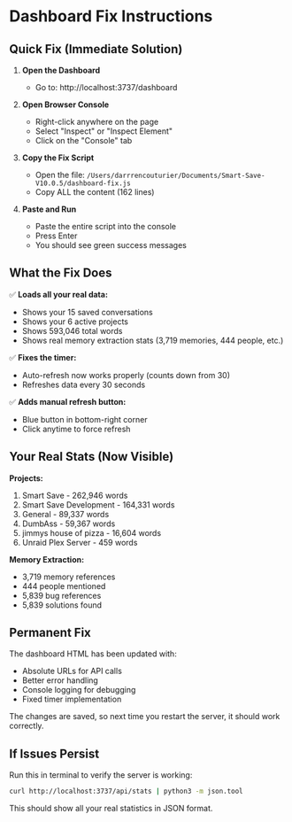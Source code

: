 # Dashboard Fix Instructions

## Quick Fix (Immediate Solution)

1. **Open the Dashboard**
   - Go to: http://localhost:3737/dashboard
   
2. **Open Browser Console**
   - Right-click anywhere on the page
   - Select "Inspect" or "Inspect Element"
   - Click on the "Console" tab

3. **Copy the Fix Script**
   - Open the file: `/Users/darrrencouturier/Documents/Smart-Save-V10.0.5/dashboard-fix.js`
   - Copy ALL the content (162 lines)

4. **Paste and Run**
   - Paste the entire script into the console
   - Press Enter
   - You should see green success messages

## What the Fix Does

✅ **Loads all your real data:**
- Shows your 15 saved conversations
- Shows your 6 active projects
- Shows 593,046 total words
- Shows real memory extraction stats (3,719 memories, 444 people, etc.)

✅ **Fixes the timer:**
- Auto-refresh now works properly (counts down from 30)
- Refreshes data every 30 seconds

✅ **Adds manual refresh button:**
- Blue button in bottom-right corner
- Click anytime to force refresh

## Your Real Stats (Now Visible)

**Projects:**
1. Smart Save - 262,946 words
2. Smart Save Development - 164,331 words
3. General - 89,337 words
4. DumbAss - 59,367 words
5. jimmys house of pizza - 16,604 words
6. Unraid Plex Server - 459 words

**Memory Extraction:**
- 3,719 memory references
- 444 people mentioned
- 5,839 bug references
- 5,839 solutions found

## Permanent Fix

The dashboard HTML has been updated with:
- Absolute URLs for API calls
- Better error handling
- Console logging for debugging
- Fixed timer implementation

The changes are saved, so next time you restart the server, it should work correctly.

## If Issues Persist

Run this in terminal to verify the server is working:
```bash
curl http://localhost:3737/api/stats | python3 -m json.tool
```

This should show all your real statistics in JSON format.
